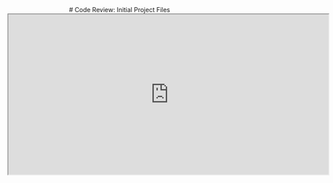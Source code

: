 <div align="center"># Code Review: Initial Project Files

<HTML>
   <CENTER><iframe width="720" height="360"
  src="https://www.youtube.com/embed/tgbNymZ7vqY?playlist=tgbNymZ7vqY&loop=1">
  </iframe> </CENTER>
</HTML>

</div>
